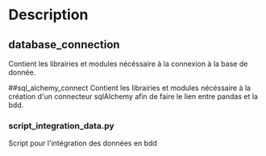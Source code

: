 # Description

## database_connection 
Contient les librairies et modules nécéssaire à la connexion à la base de donnée.

##sql_alchemy_connect
Contient les librairies et modules nécéssaire à la création d'un connecteur sqlAlchemy afin de faire le lien entre pandas et la bdd.


### script_integration_data.py

Script pour l'intégration des données en bdd